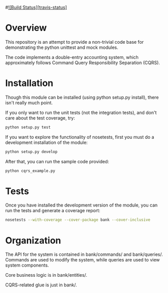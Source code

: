 #[![Build Status][travis-status]](https://travis-ci.org/mark-burnett/bank-example)

# Overview

This repository is an attempt to provide a non-trivial code base for
demonstrating the python unittest and mock modules.

The code implements a double-entry accounting system, which approximately
follows Command Query Responsibility Separation (CQRS).


# Installation

Though this module can be installed (using python setup.py install), there
isn't really much point.

If you only want to run the unit tests (not the integration tests), and don't
care about the test coverage, try:

```bash
python setup.py test
```
If you want to explore the functionality of nosetests, first you must do a
development installation of the module:

```bash
python setup.py develop
```
After that, you can run the sample code provided:

```bash
python cqrs_example.py
```


# Tests

Once you have installed the development version of the module, you can run the
tests and generate a coverage report:

```bash
nosetests --with-coverage --cover-package bank --cover-inclusive
```


# Organization

The API for the system is contained in bank/commands/ and bank/queries/.
Commands are used to modify the system, while queries are used to view system
components.

Core business logic is in bank/entities/.

CQRS-related glue is just in bank/.
